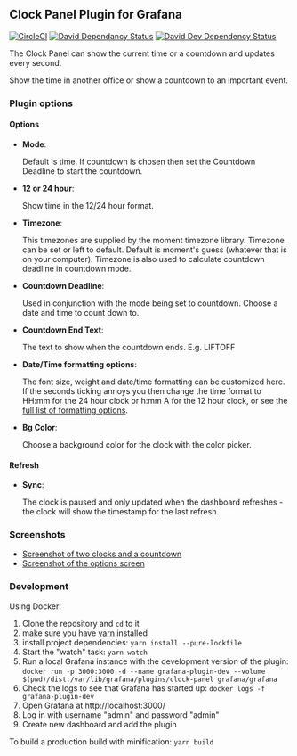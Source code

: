 ## Clock Panel Plugin for Grafana
[![CircleCI](https://circleci.com/gh/grafana/clock-panel.svg?style=svg)](https://circleci.com/gh/grafana/clock-panel)
[![David Dependancy Status](https://david-dm.org/grafana/clock-panel.svg)](https://david-dm.org/grafana/clock-panel)
[![David Dev Dependency Status](https://david-dm.org/grafana/clock-panel/dev-status.svg)](https://david-dm.org/grafana/clock-panel/?type=dev)

The Clock Panel can show the current time or a countdown and updates every second.

Show the time in another office or show a countdown to an important event.

### Plugin options

#### Options

- **Mode**:

  Default is time. If countdown is chosen then set the Countdown Deadline to start the countdown.

- **12 or 24 hour**:

  Show time in the 12/24 hour format.

- **Timezone**:

  This timezones are supplied by the moment timezone library. Timezone can be set or left to default. Default is moment's guess (whatever that is on your computer). Timezone is also used to calculate countdown deadline in countdown mode.

- **Countdown Deadline**:

  Used in conjunction with the mode being set to countdown. Choose a date and time to count down to.

- **Countdown End Text**:

  The text to show when the countdown ends. E.g. LIFTOFF

- **Date/Time formatting options**:

  The font size, weight and date/time formatting can be customized here. If the seconds ticking annoys you then change the time format to HH:mm for the 24 hour clock or h:mm A for the 12 hour clock, or see the [full list of formatting options](https://momentjs.com/docs/#/displaying/).

- **Bg Color**:

  Choose a background color for the clock with the color picker.

#### Refresh
  
- **Sync**:

  The clock is paused and only updated when the dashboard refreshes - the clock will show the timestamp for the last refresh.

### Screenshots

- [Screenshot of two clocks and a countdown](https://raw.githubusercontent.com/grafana/clock-panel/06ecf59c191db642127c6153bc3145e93a1df1f8/src/img/screenshot-clocks.png)
- [Screenshot of the options screen](https://raw.githubusercontent.com/grafana/clock-panel/06ecf59c191db642127c6153bc3145e93a1df1f8/src/img/screenshot-clock-options.png)

### Development

Using Docker:

1. Clone the repository and `cd` to it
1. make sure you have [yarn]( https://yarnpkg.com/) installed
1. install project dependencies: `yarn install --pure-lockfile`
1. Start the "watch" task: `yarn watch`
1. Run a local Grafana instance with the development version of the plugin: `docker run -p 3000:3000 -d --name grafana-plugin-dev --volume $(pwd)/dist:/var/lib/grafana/plugins/clock-panel grafana/grafana`
1. Check the logs to see that Grafana has started up: `docker logs -f grafana-plugin-dev`
1. Open Grafana at http://localhost:3000/
1. Log in with username "admin" and password "admin"
1. Create new dashboard and add the plugin

To build a production build with minification: `yarn build`


